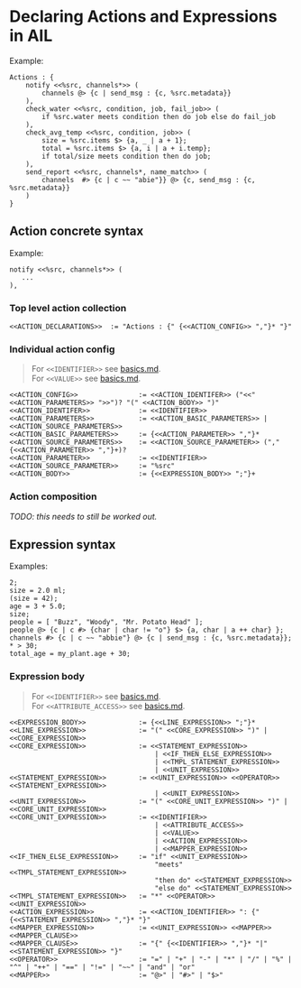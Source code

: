 # Declaring Actions and Expressions in AIL

Example:

```plaintext
Actions : {
    notify <<%src, channels*>> (
        channels @> {c | send_msg : {c, %src.metadata}}
    ),
    check_water <<%src, condition, job, fail_job>> (
        if %src.water meets condition then do job else do fail_job
    ),
    check_avg_temp <<%src, condition, job>> (
        size = %src.items $> {a, _ | a + 1};
        total = %src.items $> {a, i | a + i.temp};
        if total/size meets condition then do job;
    ),
    send_report <<%src, channels*, name_match>> (
        channels  #> {c | c ~~ "abie"}} @> {c, send_msg : {c, %src.metadata}}
    )
}
```

## Action concrete syntax

Example:

```plaintext
notify <<%src, channels*>> (
   ...
),
```

### Top level action collection

```f#
<<ACTION_DECLARATIONS>>  := "Actions : {" {<<ACTION_CONFIG>> ","}* "}"
```

### Individual action config

> For `<<IDENTIFIER>>` see [basics.md](./basics.md).  
> For `<<VALUE>>` see [basics.md](./basics.md).  

```f#
<<ACTION_CONFIG>>               := <<ACTION_IDENTIFER>> ("<<" <<ACTION_PARAMETERS>> ">>")? "(" <<ACTION_BODY>> ")"
<<ACTION_IDENTIFER>>            := <<IDENTIFIER>>
<<ACTION_PARAMETERS>>           := <<ACTION_BASIC_PARAMETERS>> | <<ACTION_SOURCE_PARAMETERS>>
<<ACTION_BASIC_PARAMETERS>>     := {<<ACTION_PARAMETER>> ","}*
<<ACTION_SOURCE_PARAMETERS>>    := <<ACTION_SOURCE_PARAMETER>> ("," {<<ACTION_PARAMETER>> ","}+)?
<<ACTION_PARAMETER>>            := <<IDENTIFIER>>
<<ACTION_SOURCE_PARAMETER>>     := "%src"
<<ACTION_BODY>>                 := {<<EXPRESSION_BODY>> ";"}+
```

### Action composition

_TODO: this needs to still be worked out._

## Expression syntax

Examples:

```plaintext
2;
size = 2.0 ml;
(size = 42);
age = 3 + 5.0;
size;
people = [ "Buzz", "Woody", "Mr. Potato Head" ];
people @> {c | c #> {char | char != "o"} $> {a, char | a ++ char} };
channels #> {c | c ~~ "abbie"} @> {c | send_msg : {c, %src.metadata}};
* > 30;
total_age = my_plant.age + 30;
```

### Expression body

> For `<<IDENTIFIER>>` see [basics.md](./basics.md).  
> For `<<ATTRIBUTE_ACCESS>>` see [basics.md](./basics.md).  

```f#
<<EXPRESSION_BODY>>             := {<<LINE_EXPRESSION>> ";"}*
<<LINE_EXPRESSION>>             := "(" <<CORE_EXPRESSION>> ")" | <<CORE_EXPRESSION>>
<<CORE_EXPRESSION>>             := <<STATEMENT_EXPRESSION>>
                                    | <<IF_THEN_ELSE_EXPRESSION>>
                                    | <<TMPL_STATEMENT_EXPRESSION>>
                                    | <<UNIT_EXPRESSION>>
<<STATEMENT_EXPRESSION>>        := <<UNIT_EXPRESSION>> <<OPERATOR>> <<STATEMENT_EXPRESSION>>
                                    | <<UNIT_EXPRESSION>>
<<UNIT_EXPRESSION>>             := "(" <<CORE_UNIT_EXPRESSION>> ")" | <<CORE_UNIT_EXPRESSION>>
<<CORE_UNIT_EXPRESSION>>        := <<IDENTIFIER>>
                                    | <<ATTRIBUTE_ACCESS>>
                                    | <<VALUE>>
                                    | <<ACTION_EXPRESSION>>
                                    | <<MAPPER_EXPRESSION>>
<<IF_THEN_ELSE_EXPRESSION>>     := "if" <<UNIT_EXPRESSION>>
                                    "meets" <<TMPL_STATEMENT_EXPRESSION>>
                                    "then do" <<STATEMENT_EXPRESSION>>
                                    "else do" <<STATEMENT_EXPRESSION>>
<<TMPL_STATEMENT_EXPRESSION>>   := "*" <<OPERATOR>> <<UNIT_EXPRESSION>>
<<ACTION_EXPRESSION>>           := <<ACTION_IDENTIFIER>> ": {" {<<STATEMENT_EXPRESSION>> ","}* "}"
<<MAPPER_EXPRESSION>>           := <<UNIT_EXPRESSION>> <<MAPPER>> <<MAPPER_CLAUSE>>
<<MAPPER_CLAUSE>>               := "{" {<<IDENTIFIER>> ","}* "|" <<STATEMENT_EXPRESSION>> "}"
<<OPERATOR>>                    := "=" | "+" | "-" | "*" | "/" | "%" | "^" | "++" | "==" | "!=" | "~~" | "and" | "or"
<<MAPPER>>                      := "@>" | "#>" | "$>"
```
